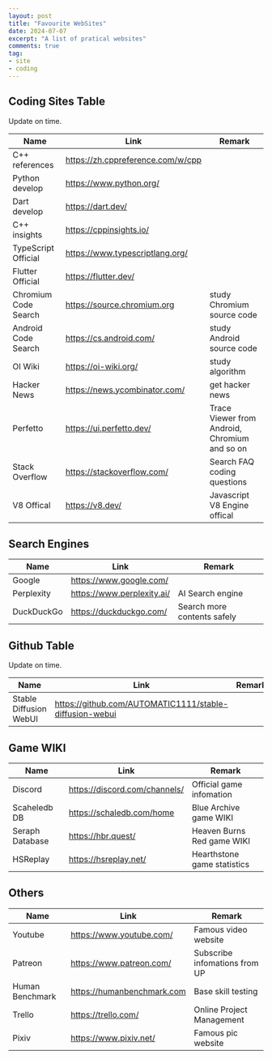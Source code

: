 ```yaml
---
layout: post
title: "Favourite WebSites"
date: 2024-07-07
excerpt: "A list of pratical websites"
comments: true
tag:
- site
- coding
---
```


## Coding Sites Table

Update on time.

| Name | Link | Remark |
| --- | --- | --- |
| C++ references | <https://zh.cppreference.com/w/cpp> | |
| Python develop | <https://www.python.org/> | |
| Dart develop | <https://dart.dev/> | |
| C++ insights | <https://cppinsights.io/> | |
| TypeScript Official | <https://www.typescriptlang.org/> | |
| Flutter Official | <https://flutter.dev/> | |
| Chromium Code Search | <https://source.chromium.org> | study Chromium source code |
| Android Code Search | <https://cs.android.com/> | study Android source code |
| OI Wiki | <https://oi-wiki.org/> | study algorithm |
| Hacker News | <https://news.ycombinator.com/> | get hacker news |
| Perfetto | <https://ui.perfetto.dev/> | Trace Viewer from Android, Chromium and so on |
| Stack Overflow | <https://stackoverflow.com/> | Search FAQ coding questions |
| V8 Offical | <https://v8.dev/> | Javascript V8 Engine offical |

## Search Engines

| Name | Link | Remark |
| --- | --- | --- |
| Google | <https://www.google.com/> | |
| Perplexity | <https://www.perplexity.ai/> | AI Search engine |
| DuckDuckGo | <https://duckduckgo.com/> | Search more contents safely |

## Github Table

Update on time.

| Name | Link | Remark |
| --- | --- | --- |
| Stable Diffusion WebUI | <https://github.com/AUTOMATIC1111/stable-diffusion-webui> | |

## Game WIKI

| Name | Link | Remark |
| --- | --- | --- |
| Discord | <https://discord.com/channels/> | Official game infomation |
| Scaheledb DB | <https://schaledb.com/home> | Blue Archive game WIKI |
| Seraph Database | <https://hbr.quest/> | Heaven Burns Red game WIKI |
| HSReplay | <https://hsreplay.net/> | Hearthstone game statistics |

## Others

| Name | Link | Remark |
| --- | --- | --- |
| Youtube | <https://www.youtube.com/> | Famous video website |
| Patreon | <https://www.patreon.com/> | Subscribe infomations from UP |
| Human Benchmark | <https://humanbenchmark.com> | Base skill testing |
| Trello | <https://trello.com/> | Online Project Management |
| Pixiv | <https://www.pixiv.net/> | Famous pic website |
